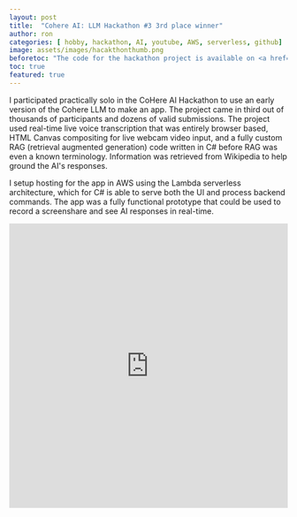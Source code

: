 ```yaml
---
layout: post
title:  "Cohere AI: LLM Hackathon #3 3rd place winner"
author: ron
categories: [ hobby, hackathon, AI, youtube, AWS, serverless, github]
image: assets/images/hacakthonthumb.png
beforetoc: "The code for the hackathon project is available on <a href='https://github.com/TechronicHackathon/Aisistant'>GitHub</a>"
toc: true
featured: true
---
```


I participated practically solo in the CoHere AI Hackathon to use an early version of the Cohere LLM to make an app. The project came in third out of thousands of participants and dozens of valid submissions. The project used real-time live voice transcription that was entirely browser based, HTML Canvas compositing for live webcam video input, and a fully custom RAG (retrieval augmented generation) code written in C# before RAG was even a known terminology. Information was retrieved from Wikipedia to help ground the AI's responses.

I setup hosting for the app in AWS using the Lambda serverless architecture, which for C# is able to serve both the UI and process backend commands. The app was a fully functional prototype that could be used to record a screenshare and see AI responses in real-time.

<p><iframe style="width:100%;" height="515" src="https://www.youtube.com/embed/8DcO6GYUF_0?si=T1IR99vX1GIRZZ0i" frameborder="0" allowfullscreen></iframe></p>